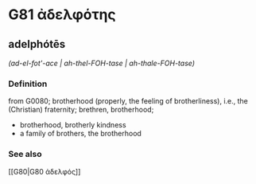 # G81 ἀδελφότης

## adelphótēs

_(ad-el-fot'-ace | ah-thel-FOH-tase | ah-thale-FOH-tase)_

### Definition

from G0080; brotherhood (properly, the feeling of brotherliness), i.e., the (Christian) fraternity; brethren, brotherhood; 

- brotherhood, brotherly kindness
- a family of brothers, the brotherhood

### See also

[[G80|G80 ἀδελφός]]
